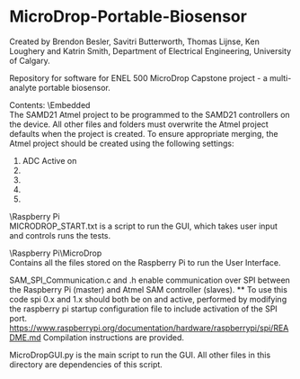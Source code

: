 # MicroDrop-Portable-Biosensor
Created by Brendon Besler, Savitri Butterworth, Thomas Lijnse, Ken Loughery and Katrin Smith, Department of Electrical Engineering, University of Calgary.

Repository for software for ENEL 500 MicroDrop Capstone project - a multi-analyte portable biosensor.

Contents:
\Embedded\
The SAMD21 Atmel project to be programmed to the SAMD21 controllers on the device.
All other files and folders must overwrite the Atmel project defaults when the project is created. To ensure appropriate merging, the Atmel project should be created using the following settings:
1. ADC Active on 
2. 
3. 
4. 
5. 

\Raspberry Pi\
MICRODROP_START.txt is a script to run the GUI, which takes user input and controls runs the tests.

\Raspberry Pi\MicroDrop\
Contains all the files stored on the Raspberry Pi to run the User Interface.

SAM_SPI_Communication.c and .h enable communication over SPI between the Raspberry Pi (master) and Atmel SAM controller (slaves). 
** To use this code spi 0.x and 1.x should both be on and active, performed by modifying the raspberry pi startup configuration file to include activation of the SPI port. https://www.raspberrypi.org/documentation/hardware/raspberrypi/spi/README.md
Compilation instructions are provided.

MicroDropGUI.py is the main script to run the GUI. All other files in this directory are dependencies of this script.

